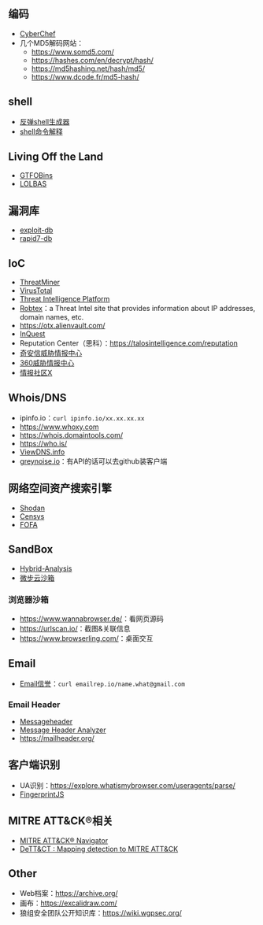 ## 编码
- [CyberChef](https://gchq.github.io/CyberChef/)
- 几个MD5解码网站：
    - <https://www.somd5.com/>
    - <https://hashes.com/en/decrypt/hash/>
    - <https://md5hashing.net/hash/md5/>
    - <https://www.dcode.fr/md5-hash/>


## shell
- [反弹shell生成器](https://www.revshells.com/)
- [shell命令解释](https://explainshell.com/) 


## Living Off the Land
- [GTFOBins](https://gtfobins.github.io/)
- [LOLBAS](https://lolbas-project.github.io/)


## 漏洞库
- [exploit-db](https://www.exploit-db.com/)
- [rapid7-db](https://www.rapid7.com/db/)


## IoC
- [ThreatMiner](https://www.threatminer.org/)
- [VirusTotal](https://www.virustotal.com/gui/home/search/)
- [Threat Intelligence Platform](https://threatintelligenceplatform.com/)
- [Robtex](https://www.robtex.com/)：a Threat Intel site that provides information about IP addresses, domain names, etc.
- <https://otx.alienvault.com/>
- [InQuest](https://labs.inquest.net/)
- Reputation Center（思科）：<https://talosintelligence.com/reputation>
- [奇安信威胁情报中心](https://ti.qianxin.com/)
- [360威胁情报中心](https://ti.360.net/#/homepage)
- [情报社区X](https://x.threatbook.com/)


## Whois/DNS
- ipinfo.io：`curl ipinfo.io/xx.xx.xx.xx`
- <https://www.whoxy.com>
- <https://whois.domaintools.com/>
- <https://who.is/>
- [ViewDNS.info](https://viewdns.info/)
- [greynoise.io](https://www.greynoise.io/)：有API的话可以去github装客户端


## 网络空间资产搜索引擎
- [Shodan](https://www.shodan.io/)
- [Censys](https://search.censys.io/)
- [FOFA](https://fofa.info/)


## SandBox
- [Hybrid-Analysis](https://www.hybrid-analysis.com/)
- [微步云沙箱](https://s.threatbook.com/)

### 浏览器沙箱
- <https://www.wannabrowser.de/>：看网页源码
- <https://urlscan.io/>：截图&关联信息
- <https://www.browserling.com/>：桌面交互


## Email

- [Email信誉](https://emailrep.io/)：`curl emailrep.io/name.what@gmail.com`

### Email Header

- [Messageheader](https://toolbox.googleapps.com/apps/messageheader/analyzeheader)
- [Message Header Analyzer](https://mha.azurewebsites.net/)
- <https://mailheader.org/>


## 客户端识别
- UA识别：<https://explore.whatismybrowser.com/useragents/parse/>
- [FingerprintJS](https://github.com/fingerprintjs/fingerprintjs)


## MITRE ATT&CK®相关
- [MITRE ATT&CK® Navigator](https://mitre-attack.github.io/attack-navigator/)
- [DeTT&CT : Mapping detection to MITRE ATT&CK](https://blog.nviso.eu/2022/03/09/dettct-mapping-detection-to-mitre-attck/)



## Other
- Web档案：<https://archive.org/>
- 画布：<https://excalidraw.com/>
- 狼组安全团队公开知识库：<https://wiki.wgpsec.org/>